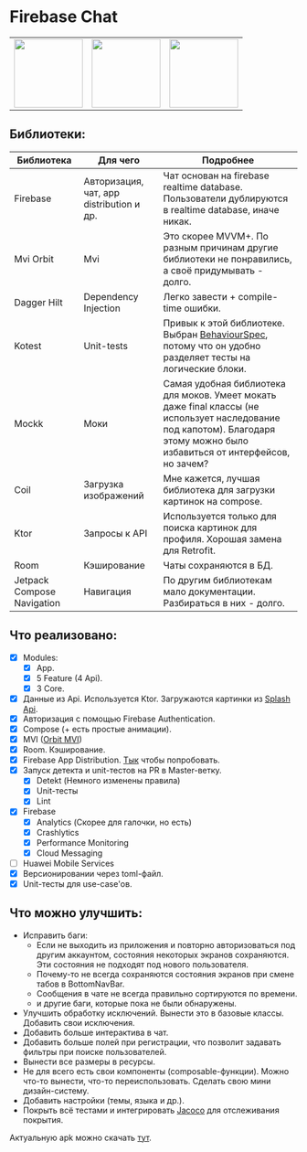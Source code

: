 #  Firebase Chat

<table>
  <tr>
    <td align="center"><img src="/gifs/chat.gif" width="120" /></td>
    <td align="center"><img src="/gifs/profile.gif" width="120" /></td>
    <td align="center"><img src="/gifs/auth.gif" width="120" /></td>
  </tr>
</table>

##  Библиотеки:

| Библиотека | Для чего | Подробнее |
| --- | --- | --- |
| Firebase | Авторизация, чат, app distribution и др. | Чат основан на firebase realtime database. Пользователи дублируются в realtime database, иначе никак. |
| Mvi Orbit | Mvi | Это скорее MVVM+. По разным причинам другие библиотеки не понравились, а своё придумывать - долго. |
| Dagger Hilt | Dependency Injection | Легко завести + compile-time ошибки. |
| Kotest | Unit-tests | Привык к этой библиотеке. Выбран [BehaviourSpec](https://kotest.io/docs/framework/testing-styles.html#behavior-spec), потому что он удобно разделяет тесты на логические блоки. |
| Mockk | Моки | Самая удобная библиотека для моков. Умеет мокать даже final классы (не использует наследование под капотом). Благодаря этому можно было избавиться от интерфейсов, но зачем?  |
| Coil | Загрузка изображений | Мне кажется, лучшая библиотека для загрузки картинок на compose. |
| Ktor | Запросы к API | Используется только для поиска картинок для профиля. Хорошая замена для Retrofit. |
| Room | Кэширование | Чаты сохраняются в БД. |
| Jetpack Compose Navigation | Навигация | По другим библиотекам мало документации. Разбираться в них - долго. |

##  Что реализовано:

- [X] Modules:
  - [X] App.
  - [X] 5 Feature (4 Api).
  - [X] 3 Core.
- [X] Данные из Api. Используется Ktor. Загружаются картинки из [Splash Api](https://unsplash.com/developers).
- [X] Авторизация с помощью Firebase Authentication.
- [X] Compose (+ есть простые анимации).
- [X] MVI ([Orbit MVI](https://github.com/orbit-mvi/orbit-mvi))
- [X] Room. Кэширование.
- [X] Firebase App Distribution. [Тык](https://github.com/Nauruz-Guliev/chat-compose/actions/workflows/job_deploy_firebase_debug.yml) чтобы попробовать.
- [X] Запуск детекта и unit-тестов на PR в Master-ветку.
  - [X] Detekt (Немного изменены правила)
  - [X] Unit-тесты
  - [X] Lint
- [X] Firebase
  - [X] Analytics (Скорее для галочки, но есть)
  - [X] Crashlytics
  - [X] Performance Monitoring
  - [X] Cloud Messaging
- [ ] Huawei Mobile Services
- [X] Версионировании через toml-файл.
- [X] Unit-тесты для use-case'ов.

##  Что можно улучшить: 

- Исправить баги:
  - Если не выходить из приложения и повторно авторизоваться под другим аккаунтом, состояния некоторых экранов сохраняются. Эти состояния не подходят под нового пользователя.
  - Почему-то не всегда сохраняются состояния экранов при смене табов в BottomNavBar.
  - Сообщения в чате не всегда правильно сортируются по времени.
  - и другие баги, которые пока не были обнаружены.
- Улучшить обработку исключений. Вынести это в базовые классы. Добавить свои исключения. 
- Добавить больше интерактива в чат.
- Добавить больше полей при регистрации, что позволит задавать фильтры при поиске пользователей.
- Вынести все размеры в ресурсы.
- Не для всего есть свои компоненты (composable-функции). Можно что-то вынести, что-то переиспользовать. Сделать свою мини дизайн-систему.
- Добавить настройки (темы, языка и др.).
- Покрыть всё тестами и интегрировать [Jacoco](https://kotest.io/docs/framework/integrations/jacoco.html) для отслеживания покрытия.

Актуальную apk можно скачать [тут](https://github.com/Nauruz-Guliev/chat-compose/releases/tag/DEMO_v0.0.1). 
